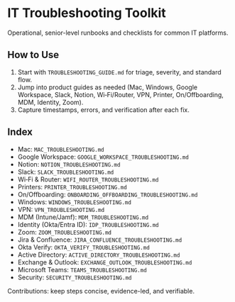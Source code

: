 # IT Troubleshooting Toolkit

Operational, senior-level runbooks and checklists for common IT platforms.

## How to Use

1) Start with `TROUBLESHOOTING_GUIDE.md` for triage, severity, and standard flow.
2) Jump into product guides as needed (Mac, Windows, Google Workspace, Slack, Notion, Wi‑Fi/Router, VPN, Printer, On/Offboarding, MDM, Identity, Zoom).
3) Capture timestamps, errors, and verification after each fix.

## Index

- Mac: `MAC_TROUBLESHOOTING.md`
- Google Workspace: `GOOGLE_WORKSPACE_TROUBLESHOOTING.md`
- Notion: `NOTION_TROUBLESHOOTING.md`
- Slack: `SLACK_TROUBLESHOOTING.md`
- Wi‑Fi & Router: `WIFI_ROUTER_TROUBLESHOOTING.md`
- Printers: `PRINTER_TROUBLESHOOTING.md`
- On/Offboarding: `ONBOARDING_OFFBOARDING_TROUBLESHOOTING.md`
 - Windows: `WINDOWS_TROUBLESHOOTING.md`
 - VPN: `VPN_TROUBLESHOOTING.md`
 - MDM (Intune/Jamf): `MDM_TROUBLESHOOTING.md`
 - Identity (Okta/Entra ID): `IDP_TROUBLESHOOTING.md`
 - Zoom: `ZOOM_TROUBLESHOOTING.md`
 - Jira & Confluence: `JIRA_CONFLUENCE_TROUBLESHOOTING.md`
- Okta Verify: `OKTA_VERIFY_TROUBLESHOOTING.md`
- Active Directory: `ACTIVE_DIRECTORY_TROUBLESHOOTING.md`
- Exchange & Outlook: `EXCHANGE_OUTLOOK_TROUBLESHOOTING.md`
- Microsoft Teams: `TEAMS_TROUBLESHOOTING.md`
- Security: `SECURITY_TROUBLESHOOTING.md`

Contributions: keep steps concise, evidence-led, and verifiable.
